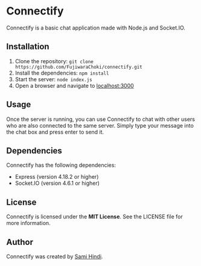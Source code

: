 # Connectify

Connectify is a basic chat application made with Node.js and Socket.IO.

## Installation

1. Clone the repository: `git clone https://github.com/FujiwaraChoki/connectify.git`
2. Install the dependencies: `npm install`
3. Start the server: `node index.js`
4. Open a browser and navigate to [localhost:3000](http://localhost:3000)

## Usage

Once the server is running, you can use Connectify to chat with other users who are also connected to the same server. Simply type your message into the chat box and press enter to send it.

## Dependencies

Connectify has the following dependencies:

- Express (version 4.18.2 or higher)
- Socket.IO (version 4.6.1 or higher)

## License

Connectify is licensed under the **MIT License**. See the LICENSE file for more information.

## Author

Connectify was created by [Sami Hindi](https://github.com/FujiwaraChoki).
